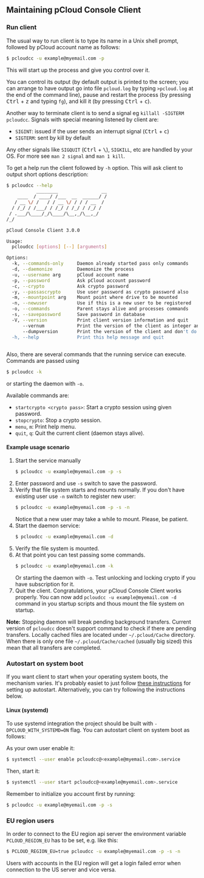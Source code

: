 ## Maintaining pCloud Console Client

### Run client

The usual way to run client is to type its name in a Unix shell prompt,
followed by pCloud account name as follows:

```sh
$ pcloudcc -u example@myemail.com -p
```

This will start up the process and give you control over it.

You can control its output (by default output is printed to the screen;
you can arrange to have output go into file `pcloud.log` by typing
`>pcloud.log` at the end of the command line), pause and restart the
process (by pressing <kbd>Ctrl</kbd> + <kbd>z</kbd> and typing `fg`), and
kill it (by pressing <kbd>Ctrl</kbd> + <kbd>c</kbd>).

Another way to terminate client is to send a signal eg
`killall -SIGTERM pcloudcc`. Signals with special meaning listened by
client are:

- `SIGINT`: issued if the user sends an interrupt signal
  (<kbd>Ctrl</kbd> + <kbd>c</kbd>)
- `SIGTERM`: sent by kill by default

Any other signals like `SIGQUIT` (<kbd>Ctrl</kbd> + <kbd>\\</kbd>),
`SIGKILL`, etc are handled by your OS. For more see `man 2 signal` and
`man 1 kill`.

To get a help run the client followed by `-h` option. This will ask client to
output short options description:

```sh
$ pcloudcc --help
           ________                __
    ____  / ____/ /___  __  ______/ /
   / __ \/ /   / / __ \/ / / / __  /
  / /_/ / /___/ / /_/ / /_/ / /_/ /
 / .___/\____/_/\____/\__,_/\__,_/
/_/

pCloud Console Client 3.0.0

Usage:
  pcloudcc [options] [--] [arguments]

Options:
  -k, --commands-only     Daemon already started pass only commands
  -d, --daemonize         Daemonize the process
  -u, --username arg      pCloud account name
  -p, --password          Ask pCloud account password
  -c, --crypto            Ask crypto password
  -y, --passascrypto      Use user password as crypto password also
  -m, --mountpoint arg    Mount point where drive to be mounted
  -n, --newuser           Use if this is a new user to be registered
  -o, --commands          Parent stays alive and processes commands
  -s, --savepassword      Save password in database
  -V, --version           Print client version information and quit
      --vernum            Print the version of the client as integer and quit
      --dumpversion       Print the version of the client and don't do anything else
  -h, --help              Print this help message and quit
  
```

Also, there are several commands that the running service can execute. Commands are passed using

```sh
$ pcloudcc -k
```

or  starting the daemon with `-o`.

Available commands are:
- `startcrypto <crypto pass>`: Start a crypto session using given password.
- `stopcrypto`: Stop a crypto session.
- `menu`, `m`: Print help menu.
- `quit`, `q`: Quit the current client (daemon stays alive).

#### Example usage scenario

1. Start the service manually
   ```sh
   $ pcloudcc -u example@myemail.com -p -s
   ```
2. Enter password and use `-s` switch to save the password.
3. Verify that file system starts and mounts normally. If you don't have
   existing user use `-n` switch to register new user:
   ```sh
   $ pcloudcc -u example@myemail.com -p -s -n
   ```
   Notice that a new user may take a while to mount. Please, be patient.
4. Start the daemon service:
   ```sh
   $ pcloudcc -u example@myemail.com -d
   ```
5. Verify the file system is mounted.
6. At that point you can test passing some commands.
   ```sh
   $ pcloudcc -u example@myemail.com -k
   ```
   Or starting the daemon with `-o`. Test unlocking and locking crypto if you
   have subscription for it.
7. Quit the client. Congratulations, your pCloud Console Client works properly.
   You can now add `pcloudcc -u example@myemail.com -d` command in you startup
   scripts  and thous mount the file system on startup.

**Note:** Stopping daemon will break pending background transfers.
Current version of `pcloudcc` doesn't support command to check if there are
pending transfers. Locally cached files are located under `~/.pcloud/Cache`
directory. When there is only one file `~/.pcloud/Cache/cached` (usually big sized)
this mean that all transfers are completed.

### Autostart on system boot

If you want client to start when your operating system boots, the
mechanism varies. It's probably easiet to just follow
[these instructions](https://www.howtogeek.com/228467/how-to-make-a-program-run-at-startup-on-any-computer/)
for setting up autostart. Alternatively, you can try following the instructions below.

#### Linux (systemd)

To use systemd integration the project should be built  with
`-DPCLOUD_WITH_SYSTEMD=ON` flag.  You can autostart client on system boot as
follows:

As your own user enable it:

```sh
$ systemctl --user enable pcloudcc@<example@myemail.com>.service
```

Then, start it:

```sh
$ systemctl --user start pcloudcc@<example@myemail.com>.service
```

Remember to initialize you account first by running:

```sh
$ pcloudcc -u example@myemail.com -p -s
```

### EU region users

In order to connect to the EU region api server the environment variable
`PCLOUD_REGION_EU` has to be set, e.g. like this:

```sh
$ PCLOUD_REGION_EU=true pcloudcc -u example@myemail.com -p -s -n
```

Users with accounts in the EU region will get a login failed error
when connection to the US server and vice versa.
